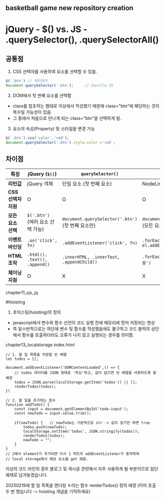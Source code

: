 ## basketball game new repository creation

# jQuery - $() vs. JS - .querySelector(), .querySelectorAll() 

## 공통점
1. CSS 선택자를 사용하여 요소를 선택할 수 있음.
```javascript
$('.btn') // 제이쿼리
document.querySelector('.btn');     // Vanilla JS
```
2. DOM에서 첫 번째 요소를 선택함
- class를 참조하는 형태로 이상에서 작성했기 때문에 class="btn"에 해당하는 것이 복수일 가능성이 있음.
- 그 중에서 처음으로 만나게 되는 class="btn"을 선택하게 됨.
3. 요소의 속성(Property) 및 스타일을 변경 가능
```js
$('.btn').css('color','red');
document.querySelector('.btn').style.color ='red';
```    
## 차이점
| 특징             | jQuery (`$()`)                  | `querySelector()`                  | `querySelectorAll()`              |
|-----------------|--------------------------------|----------------------------------|----------------------------------|
| **리턴값**       | jQuery 객체                     | 단일 요소 (첫 번째 요소)           | NodeList (유사 배열)             |
| **CSS 선택자 지원** | O                              | O                                | O                                |
| **모든 요소 선택** | `$('.btn')` (여러 요소 선택 가능) | `document.querySelector('.btn')` (첫 번째 요소만) | `document.querySelectorAll('.btn')` (모든 요소) |
| **이벤트 바인딩** | `.on('click', fn)`             | `.addEventListener('click', fn)` | `.forEach(el => el.addEventListener('click', fn))` |
| **HTML 조작**   | `.html(), .text(), .append()`   | `.innerHTML, .innerText, .appendChild()` | `.forEach(el => el.innerHTML = '내용')` |
| **체이닝 지원** | O                              | X                                | X                                |


chapter11_vjs_jq


#Hoisting
1. 호이스팅(hoisting)의 정의
- javascript에서 변수와 함수 선언이 코드 실행 전에 메모리에 먼저 저장되는 현상
- 즉 일ㅇ반적으로는 하단에 변수 및 함수를 작성했음에도 불구하고 코드 블럭의 상단에서 함수를 호출하더라도 오류가 나지 않고 실행되는 경우를 의미함.

chapter13_localstorage
index.html
```
// 1. 할 일 목록을 저장할 빈 배열
let todos = [];

document.addEventListener('DOMContentLoaded',() => {
    // todos 데이터를 JSON 형태로 '파싱'하고, 값이 없으면 빈 배열을 사용하도록 할 예정
    todos = JSON.parse(localStorage.getItem('todos')) || [];
    renderTodos(todos);
})

// 2. 할 일을 추가하는 함수
function addTodo() {
    const input = document.getElementById('todo-input');
    const newTodo = input.value.trim();

    if(newTodo) {   // newTodo는 기본적으로 str -> 값이 있기만 하면 true
        todos.push(newTodo);
        localStorage.setItem('todos', JSON.stringify(todos));
        renderTodos(todos);
        newTodo = "";
    }
}
// 2에서 element가 추가되면 다시 1 파트의 addEventListener가 동작하여 
// local storage에서 해당 요소를 get 해옴.
```

이상의 코드 라인의 경우 블로그 및 게시글 관련해서 자주 사용하게 될 부분이므로 일단 예제로 남겨놓겠습니다.

20250219에 할 일 목록을 렌더링 ㅎ라는 함수 renderTodos() 정의 에정
(이미 호출 두 번 했습니다 -> hoisting 개념을 기억하세요)

